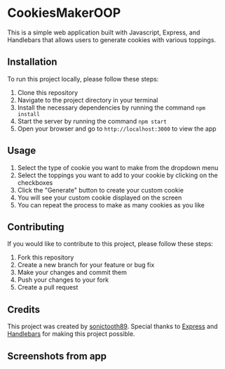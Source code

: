 # CookiesMakerOOP

This is a simple web application built with Javascript, Express, and Handlebars that allows users to generate cookies with various toppings.

## Installation

To run this project locally, please follow these steps:

1. Clone this repository
2. Navigate to the project directory in your terminal
3. Install the necessary dependencies by running the command `npm install`
4. Start the server by running the command `npm start`
5. Open your browser and go to `http://localhost:3000` to view the app

## Usage

1. Select the type of cookie you want to make from the dropdown menu
2. Select the toppings you want to add to your cookie by clicking on the checkboxes
3. Click the "Generate" button to create your custom cookie
4. You will see your custom cookie displayed on the screen
5. You can repeat the process to make as many cookies as you like

## Contributing

If you would like to contribute to this project, please follow these steps:

1. Fork this repository
2. Create a new branch for your feature or bug fix
3. Make your changes and commit them
4. Push your changes to your fork
5. Create a pull request

## Credits

This project was created by [sonictooth89](https://github.com/sonictooth89). Special thanks to [Express](https://expressjs.com/) and [Handlebars](https://handlebarsjs.com/) for making this project possible. 

## Screenshots from app

